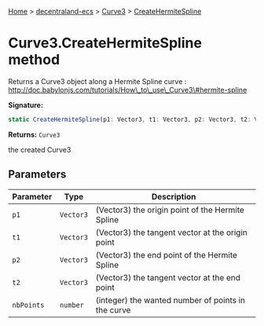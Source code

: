 [Home](./index) &gt; [decentraland-ecs](./decentraland-ecs.md) &gt; [Curve3](./decentraland-ecs.curve3.md) &gt; [CreateHermiteSpline](./decentraland-ecs.curve3.createhermitespline.md)

# Curve3.CreateHermiteSpline method

Returns a Curve3 object along a Hermite Spline curve : http://doc.babylonjs.com/tutorials/How\_to\_use\_Curve3\#hermite-spline

**Signature:**
```javascript
static CreateHermiteSpline(p1: Vector3, t1: Vector3, p2: Vector3, t2: Vector3, nbPoints: number): Curve3;
```
**Returns:** `Curve3`

the created Curve3

## Parameters

|  Parameter | Type | Description |
|  --- | --- | --- |
|  `p1` | `Vector3` | (Vector3) the origin point of the Hermite Spline |
|  `t1` | `Vector3` | (Vector3) the tangent vector at the origin point |
|  `p2` | `Vector3` | (Vector3) the end point of the Hermite Spline |
|  `t2` | `Vector3` | (Vector3) the tangent vector at the end point |
|  `nbPoints` | `number` | (integer) the wanted number of points in the curve |

